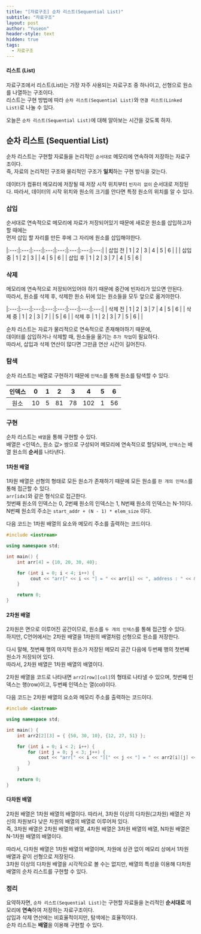 ```yaml
---
title: "[자료구조] 순차 리스트(Sequential List)"
subtitle: "자료구조"
layout: post
author: "Yuseon"
header-style: text
hidden: true
tags:
  - 자료구조
---
```


#### 리스트 (List)
자료구조에서 리스트(List)는 가장 자주 사용되는 자료구조 중 하나이고, 선형으로 원소를 나열하는 구조이다.  
리스트는 구현 방법에 따라 ```순차 리스트(Sequential List)```와 ```연결 리스트(Linked List)```로 나눌 수 있다.  

오늘은 ```순차 리스트(Sequential List)```에 대해 알아보는 시간을 갖도록 하자.  

## 순차 리스트 (Sequential List)
순차 리스트는 구현할 자료들을 논리적인 ```순서대로``` 메모리에 연속하여 저장하는 자료구조이다.  
즉, 자료의 논리적인 구조와 물리적인 구조가 **일치**하는 구현 방식을 갖는다.  

데이터가 컴퓨터 메모리에 저장될 때 저장 시작 위치부터 ```빈자리 없이``` 순서대로 저장된다. 따라서, 데이터의 시작 위치와 원소의 크기를 안다면 특정 원소의 위치를 알 수 있다.  

### 삽입
순서대로 연속적으로 메모리에 자료가 저장되어있기 때문에 새로운 원소를 삽입하고자 할 때에는  
먼저 삽입 할 자리를 만든 후에 그 자리에 원소를 삽입해야한다.  

|:---:|:---:|:---:|:---:|:---:|:---:|:---:|:---:|
| 삽입 전 | 1 | 2 | 3 | 4 | 5 | 6 |   |
| 삽입 중 | 1 | 2 | 3 |   | 4 | 5 | 6 |
| 삽입 후 | 1 | 2 | 3 | 7 | 4 | 5 | 6 |


### 삭제
메모리에 연속적으로 저장되어있어야 하기 때문에 중간에 빈자리가 있으면 안된다.  
따라서, 원소를 삭제 후, 삭제한 원소 뒤에 있는 원소들을 모두 앞으로 옮겨야한다.  

|:---:|:---:|:---:|:---:|:---:|:---:|:---:|:---:|
| 삭제 전 | 1 | 2 | 3 | 7 | 4 | 5 | 6 |
| 삭제 중 | 1 | 2 | 3 | 7 |   | 5 | 6 |
| 삭제 후 | 1 | 2 | 3 | 7 | 5 | 6 |   |

순차 리스트는 자료가 물리적으로 연속적으로 존재해야하기 때문에,  
데이터를 삽입하거나 삭제할 때, 원소들을 옮기는 ```추가 작업```이 필요하다.  
따라서, 삽입과 삭제 연산이 많다면 그만큼 연산 시간이 길어진다.  

### 탐색
순차 리스트는 배열로 구현하기 때문에 ```인덱스```를 통해 원소를 탐색할 수 있다.  

| 인덱스 | 0 | 1 | 2 | 3 | 4 | 5 | 6 |
|:---:|:---:|:---:|:---:|:---:|:---:|:---:|:---:|
| 원소 | 10 | 5 | 81 | 78 | 102 | 1 | 56 |

### 구현
순차 리스트는 ```배열```을 통해 구현할 수 있다.  
배열은 <인덱스, 원소 값> 쌍으로 구성되어 메모리에 연속적으로 할당되며, ```인덱스```는 배열 원소의 **순서**를 나타낸다.  

#### 1차원 배열
1차원 배열은 선형의 형태로 모든 원소가 존재하기 때문에 모든 원소를 ```한 개의 인덱스```를 통해 접근할 수 있다.  
```arr[idx]```와 같은 형식으로 접근한다.  
첫번째 원소의 인덱스는 0, 2번째 원소의 인덱스는 1, N번째 원소의 인덱스는 N-1이다.  
N번째 원소의 주소는 ```start_addr + (N - 1) * elem_size``` 이다.  

다음 코드는 1차원 배열의 요소와 메모리 주소를 출력하는 코드이다.  

```cpp
#include <iostream>

using namespace std;

int main() {
    int arr[4] = {10, 20, 30, 40};

    for (int i = 0; i < 4; i++) {
         cout << "arr[" << i << "] = " << arr[i] << ", address : " << &arr[i] << endl;
    }

    return 0;
}
```

#### 2차원 배열
2차원은 면으로 이루어진 공간이므로, 원소를 ```두 개의 인덱스```를 통해 접근할 수 있다.  
하지만, C언어에서는 2차원 배열을 1차원의 배열처럼 선형으로 원소를 저장한다.  

다시 말해, 첫번째 행의 마지막 원소가 저장된 메모리 공간 다음에 두번째 행의 첫번째 원소가 저장되어 있다.  
따라서, 2차원 배열은 1차원 배열의 배열이다.  

2차원 배열을 코드로 나타내면 ```arr2[row][col]```의 형태로 나타낼 수 있으며, 첫번째 인덱스는 행(row)이고, 두번째 인덱스는 열(col)이다.  

다음 코드는 2차원 배열의 요소와 메모리 주소를 출력하는 코드이다.  
```cpp
#include <iostream>

using namespace std;

int main() {
    int arr2[2][3] = { {50, 30, 10}, {12, 27, 51} };

    for (int i = 0; i < 2; i++) {
        for (int j = 0; j < 3; j++) {
            cout << "arr[" << i << "][" << j << "] = " << arr2[i][j] << ", address : " << &arr2[i][j] << endl;
        }
    }

    return 0;
}
```


#### 다차원 배열
2차원 배열은 1차원 배열의 배열이다. 따라서, 3차원 이상의 다차원(고차원) 배열은 자신의 차원보다 낮은 차원의 배열의 배열로 이루어져 있다.  
즉, 3차원 배열은 2차원 배열의 배열, 4차원 배열은 3차원 배열의 배열, N차원 배열은 N-1차원 배열의 배열이다.  

따라서, 다차원 배열은 1차원 배열의 배열이며, 차원에 상관 없이 메모리 상에서 1차원 배열과 같이 선형으로 저장된다.  
3차원 이상의 다차원 배열을 시각적으로 볼 수는 없지만, 배열의 특성을 이용해 다차원 배열의 순차 리스트를 구현할 수 있다.  

### 정리
요약하자면, ```순차 리스트(Sequential List)```는 구현할 자료들을 논리적인 **순서대로** 메모리에 **연속**하여 저장하는 자료구조이다.  
삽입과 삭제 연산에는 비효율적이지만, 탐색에는 효율적이다.  
순차 리스트는 **배열**을 이용해 구현할 수 있다.  
<br>
